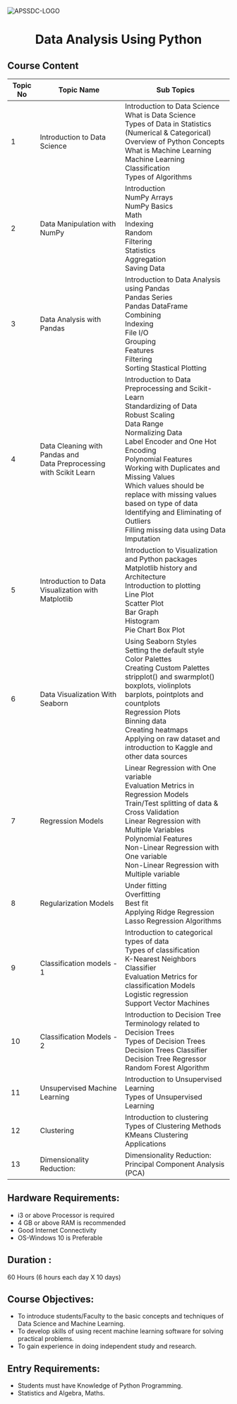 ![APSSDC-LOGO](https://drive.google.com/uc?export=download&id=15AKQ6_-BixW4K6mL6RPphF5EKXqYF2zj)


<h1><p align="center">Data Analysis Using Python</p></h1>


## Course Content


| Topic No | Topic Name                                                   | Sub Topics                                                   |
| -------- | ------------------------------------------------------------ | ------------------------------------------------------------ |
| 1        | Introduction to Data Science                                 | Introduction to Data Science  <br>What is Data Science  <br/>Types of Data in Statistics (Numerical & Categorical)   <br/>Overview of Python Concepts   <br/>What is Machine Learning<br/>Machine Learning Classification <br/>Types of Algorithms |
| 2        | Data Manipulation with NumPy                                 | Introduction <br>  NumPy Arrays <br>  NumPy Basics <br>  Math<br>   Indexing <br>  Random <br>  Filtering <br>  Statistics<br>   Aggregation <br>  Saving Data |
| 3        | Data Analysis with Pandas                                    | Introduction to Data Analysis using  Pandas  <br> Pandas Series <br>  Pandas DataFrame <br>  Combining  <br> Indexing <br>  File I/O  <br> Grouping<br>   Features  <br> Filtering <br>  Sorting   Stastical   Plotting |
| 4        | Data Cleaning with Pandas and <br> Data Preprocessing with Scikit Learn | Introduction to Data Preprocessing  and Scikit-Learn <br>  Standardizing of Data  <br> Robust Scaling <br>  Data Range<br>   Normalizing Data<br>   Label Encoder and One Hot Encoding <br>  Polynomial Features  <br> Working with Duplicates and Missing Values <br>  Which values should be replace with missing values based on type of data <br>  Identifying and Eliminating of Outliers  <br> Filling missing data using Data Imputation |
| 5        | Introduction  to Data Visualization with Matplotlib          | Introduction  to Visualization and Python packages <br>  Matplotlib history and Architecture <br>  Introduction to plotting  <br> Line Plot <br>  Scatter Plot <br>  Bar Graph  <br> Histogram  <br> Pie Chart   Box Plot |
| 6        | Data  Visualization With Seaborn                             | Using  Seaborn Styles <br>  Setting the default style <br>  Color Palettes <br>  Creating Custom Palettes <br>  stripplot() and swarmplot()   <br>boxplots, violinplots <br>  barplots, pointplots and countplots  <br> Regression Plots <br>  Binning data <br>  Creating heatmaps <br>  Applying on raw dataset and introduction to Kaggle and other data sources |
| 7        | Regression  Models                                           | Linear  Regression with One variable <br>   Evaluation Metrics in Regression Models   <br> Train/Test splitting of data & Cross Validation   <br> Linear Regression with Multiple Variables   <br> Polynomial Features  <br>  Non-Linear Regression with One variable  <br>  Non-Linear Regression with Multiple variable |
| 8        | Regularization  Models                                       | Under  fitting  <br> Overfitting  <br> Best fit <br>  Applying Ridge Regression   <br> Lasso Regression Algorithms |
| 9        | Classification  models - 1                                   | Introduction  to categorical types of data <br>   Types of classification  <br>  K-Nearest Neighbors Classifier <br>   Evaluation Metrics for classification Models  <br>  Logistic regression  <br>  Support Vector Machines |
| 10       | Classification Models - 2                                    | Introduction  to Decision Tree <br>  Terminology related to Decision Trees <br>  Types of Decision Trees<br>   Decision Trees Classifier  <br> Decision Tree Regressor <br>  Random Forest Algorithm |
| 11       | Unsupervised Machine Learning                                | Introduction  to Unsupervised Learning  <br>  Types of Unsupervised Learning |
| 12       | Clustering                                                   | Introduction to clustering <br>   Types of Clustering Methods   <br> KMeans Clustering <br> Applications |
| 13       | Dimensionality Reduction:                                    | Dimensionality  Reduction: <br>  Principal Component Analysis (PCA) |

## Hardware Requirements:
- i3 or above Processor is required
- 4 GB or above RAM is recommended
- Good Internet Connectivity
- OS-Windows 10 is Preferable

## Duration :
60 Hours (6 hours each day X 10 days)

## Course Objectives:

- To introduce students/Faculty to the basic concepts and techniques of Data Science and Machine Learning.
- To develop skills of using recent machine learning software for solving practical
problems.
- To gain experience in doing independent study and research.

## Entry Requirements:

- Students must have Knowledge of Python Programming.
- Statistics and Algebra, Maths.
